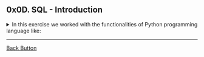 ## 0x0D. SQL - Introduction

<details>
<summary>In this exercise we worked with the functionalities of Python programming language like: </summary>
<br>

- Databases
- SQL
- MySQL

</details>

---

[Back Button](https://github.com/FatChicken277/holbertonschool-higher_level_programming)
